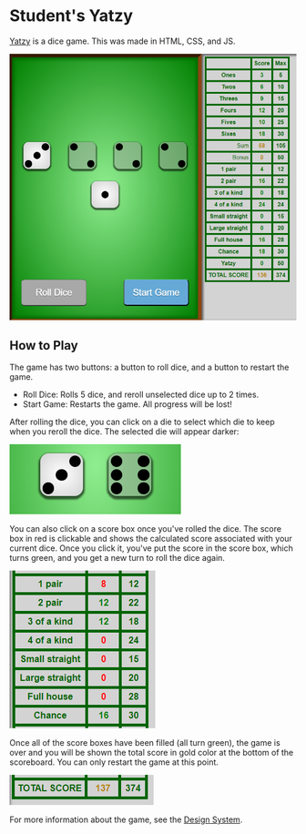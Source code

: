 # Student's Yatzy

[Yatzy](https://wikipedia.org/wiki/Yatzy) is a dice game. This was made in HTML, CSS, and JS.

![Sample Gameplay](docs/design_system/gameplay.png)

## How to Play

The game has two buttons: a button to roll dice, and a button to restart the game.
* Roll Dice: Rolls 5 dice, and reroll unselected dice up to 2 times.
* Start Game: Restarts the game. All progress will be lost!

After rolling the dice, you can click on a die to select which die to keep when you reroll the dice. The selected die will appear darker:

![Screenshot of selected die](docs/design_system/keepdie.png)

You can also click on a score box once you've rolled the dice. The score box in red is clickable and shows the calculated score associated with your current dice. Once you click it, you've put the score in the score box, which turns green, and you get a new turn to roll the dice again.

![Screenshot of score boxes](docs/design_system/scoreboxes.png)

Once all of the score boxes have been filled (all turn green), the game is over and you will be shown the total score in gold color at the bottom of the scoreboard. You can only restart the game at this point.

![Screenshot of total score](docs/design_system/finalscore.png)

For more information about the game, see the [Design System](/docs/design_system.md).